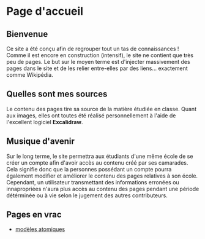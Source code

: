 # Page d'accueil
## Bienvenue
Ce site a été conçu afin de regrouper tout un tas de connaissances ! Comme il est encore en construction (intensif), le site ne contient que très peu de pages. Le but sur le moyen terme est d'injecter massivement des pages dans le site et de les relier entre-elles par des liens... exactement comme Wikipédia.

## Quelles sont mes sources
Le contenu des pages tire sa source de la matière étudiée en classe. Quant aux images, elles ont toutes été réalisé personnellement à l'aide de l'excellent logiciel **Excalidraw**.

## Musique d'avenir
Sur le long terme, le site permettra aux étudiants d'une même école de se créer un compte afin d'avoir accès au contenu créé par ses camarades. Cela signifie donc que la personnes possédant un compte pourra également modifier et améliorer le contenu des pages relatives à son école. Cependant, un utilisateur transmettant des informations erronées ou innapropriées n'aura plus accès au contenu des pages pendant une période détérminée ou à vie selon le jugement des autres contributeurs.

## Pages en vrac
- [modèles atomiques](chimie/modèles%20atomiques.md)